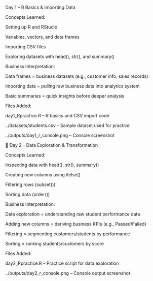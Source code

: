 Day 1 – R Basics & Importing Data

Concepts Learned:

Setting up R and RStudio

Variables, vectors, and data frames

Importing CSV files

Exploring datasets with head(), str(), and summary()

Business Interpretation:

Data frames = business datasets (e.g., customer info, sales records)

Importing data = pulling raw business data into analytics system

Basic summaries = quick insights before deeper analysis

Files Added:

day1_Rpractice.R – R basics and CSV import code

../datasets/students.csv – Sample dataset used for practice

../outputs/day1_r_console.png – Console screenshot

📌 Day 2 – Data Exploration & Transformation

Concepts Learned:

Inspecting data with head(), str(), summary()

Creating new columns using ifelse()

Filtering rows (subset())

Sorting data (order())

Business Interpretation:

Data exploration = understanding raw student performance data

Adding new columns = deriving business KPIs (e.g., Passed/Failed)

Filtering = segmenting customers/students by performance

Sorting = ranking students/customers by score

Files Added:

day2_Rpractice.R – Practice script for data exploration

../outputs/day2_r_console.png – Console output screenshot
